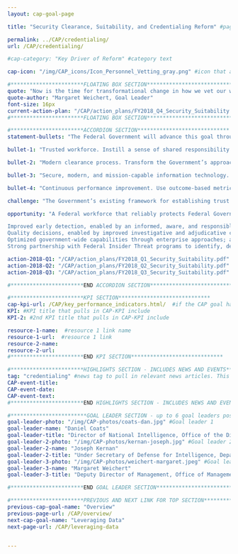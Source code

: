 ```yaml
---
layout: cap-goal-page

title: "Security Clearance, Suitability, and Credentialing Reform" #page title

permalink: ../CAP/credentialing/
url: /CAP/credentialing/

#cap-category: "Key Driver of Reform" #category text

cap-icon: "/img/CAP_icons/Icon_Personnel_Vetting_gray.png" #icon that appears next to title

#***********************FLOATING BOX SECTION*****************************
quote: "Now is the time for transformational change in how we vet our workforce. We are committed to reducing the investigation inventory and fundamentally overhauling the process." #appears in the gray text box
quote-author: "Margaret Weichert, Goal Leader"
font-size: 16px
current-action-plan: "/CAP/action_plans/FY2018_Q4_Security_Suitability.pdf"
#***********************FLOATING BOX SECTION*****************************

#***********************ACCORDION SECTION*****************************
statement-bullets: "The Federal Government will advance this goal through four work streams:"

bullet-1: "Trusted workforce. Instill a sense of shared responsibility by enabling a trusted workforce through consistent reporting requirements, awareness, and strengthened partnerships with other mission areas and industry;"

bullet-2: "Modern clearance process. Transform the Government’s approach at a fundamental level, revamping the policy framework and process to a more effective and efficient model that leverages the latest innovative technologies;"

bullet-3: "Secure, modern, and mission-capable information technology. Rebuild the end-to-end information technology to accelerate the implementation of new policies and processes and to improve the cyber security posture of the enterprise; and"

bullet-4: "Continuous performance improvement. Use outcome-based metrics, research and innovation, and an institutionalized Executive branch-wide model to continuously evaluate and improve policies and processes." #first accordion text

challenge: "The Government’s existing framework for establishing trust in the Federal civilian, military, and contracted workforce has struggled to onboard needed personnel efficiently and effectively, and to determine whether those workers can be consistently trusted to perform their duties and not to cause harm to people, property, systems, and information." #second accordion text

opportunity: "A Federal workforce that reliably protects Federal Government people, property, systems, and information through an enhanced risk management framework, which features:

Improved early detection, enabled by an informed, aware, and responsible Federal workforce;
Quality decisions, enabled by improved investigative and adjudicative capabilities;
Optimized government-wide capabilities through enterprise approaches; and
Strong partnership with Federal Insider Threat programs to identify, deter, and mitigate problems before they negatively impact the workforce or national security. " #third accordion text

action-2018-Q1: "/CAP/action_plans/FY2018_Q1_Security_Suitability.pdf"
action-2018-Q2: "/CAP/action_plans/FY2018_Q2_Security_Suitability.pdf"
action-2018-Q3: "/CAP/action_plans/FY2018_Q3_Security_Suitability.pdf"

#***********************END ACCORDION SECTION*****************************

#***********************KPI SECTION*****************************
cap-kpi-url: /CAP/key_performance_indicators.html/  #if the CAP goal has a KPI, it will appear as a button under the title. The button links to the KPI accordion section
KPI: #KPI title that pulls in CAP-KPI include
KPI-2: #2nd KPI title that pulls in CAP-KPI include

resource-1-name:  #resource 1 link name
resource-1-url:  #resource 1 link
resource-2-name:
resource-2-url:
#***********************END KPI SECTION*****************************

#***********************HIGHLIGHTS SECTION - INCLUDES NEWS AND EVENTS*****************************
tag: "credentialing" #news tag to pull in relevant news articles. This tag needs to be included in the "post" front matter
CAP-event-title:
CAP-event-date:
CAP-event-text:
#***********************END HIGHLIGHTS SECTION - INCLUDES NEWS AND EVENTS*****************************

#************************GOAL LEADER SECTION - up to 6 goal leaders possible by creating up to 6 sections below***************************
goal-leader-photo: "/img/CAP-photos/coats-dan.jpg" #Goal leader 1
goal-leader-name: "Daniel Coats"
goal-leader-title: "Director of National Intelligence, Office of the Director of National Intelligence"
goal-leader-2-photo: "/img/CAP-photos/kernan-joseph.jpg" #Goal leader 2
goal-leader-2-name: "Joseph Kernan"
goal-leader-2-title: "Under Secretary of Defense for Intelligence, Department of Defense"
goal-leader-3-photo: "/img/CAP-photos/weichert-margaret.jpeg" #Goal leader 2
goal-leader-3-name: "Margaret Weichert"
goal-leader-3-title: "Deputy Director of Management, Office of Management and Budget"

#***********************END GOAL LEADER SECTION*****************************8

#***********************PREVIOUS AND NEXT LINK FOR TOP SECTION*****************************8
previous-cap-goal-name: "Overview"
previous-page-url: /CAP/overview/
next-cap-goal-name: "Leveraging Data"
next-page-url: /CAP/leveraging-data


---  
```

